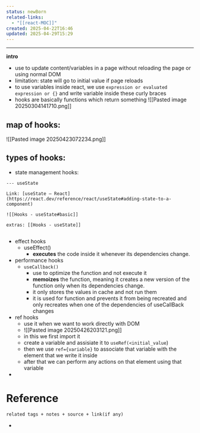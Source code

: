 ```yaml
---
status: newBorn
related-links:
  - "[[react-MOC]]"
created: 2025-04-22T16:46
updated: 2025-04-29T15:29
---
```

---


**intro**
- use to update content/variables in a page without reloading the page or using normal DOM
- limitation: state will go to initial value if page reloads
- to use variables inside react, we use `expression or evaluated expression or {}` and write variable inside these curly braces
- hooks are basically functions which return something
	![[Pasted image 20250304141710.png]]


## map of hooks:

![[Pasted image 20250423072234.png]]


## types of hooks:

- state management hooks:

````tabs
--- useState

Link: [useState – React](https://react.dev/reference/react/useState#adding-state-to-a-component)

![[Hooks - useState#basic]]

extras: [[Hooks - useState]]


````

- effect hooks
	- useEffect()
		- **executes** the code inside it whenever its dependencies change.
- performance hooks
	- `useCallback()`
		- use to optimize the function and not execute it
		- **memoizes** the function, meaning it creates a new version of the function only when its dependencies change.
		- it only stores the values in cache and not run them
		- it is used for function and prevents it from being recreated and only recreates when one of the dependencies of useCallBack changes
- ref hooks
	- use it when we want to work directly with DOM
	- ![[Pasted image 20250426203121.png]]
	- in this we first import it
	- create a variable and assisiate it to `useRef(<initial_value`) 
	- then we use `ref={variable}` to associate that variable with the element that we write it inside
	- after that we can perform any actions on that element using that variable
- 



# Reference
`related tags + notes + source + link(if any)`
 

- 